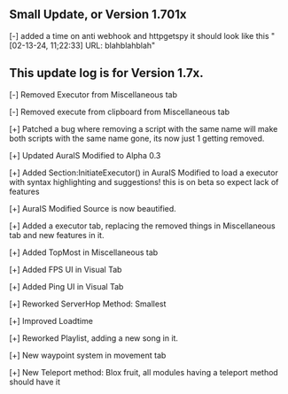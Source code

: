 ## Small Update, or Version 1.701x
[-] added a time on anti webhook and httpgetspy it should look like this "[02-13-24, 11;22:33] URL: blahblahblah"
## This update log is for Version 1.7x.
[-] Removed Executor from Miscellaneous tab

[-] Removed execute from clipboard from Miscellaneous tab

[+] Patched a bug where removing a script with the same name will make both scripts with the same name gone, its now just 1 getting removed.

[+] Updated AuraIS Modified to Alpha 0.3

[+] Added Section:InitiateExecutor() in AuraIS Modified to load a executor with syntax highlighting and suggestions! this is on beta so expect lack of features

[+] AuraIS Modified Source is now beautified.

[+] Added a executor tab, replacing the removed things in Miscellaneous tab and new features in it.

[+] Added TopMost in Miscellaneous tab

[+] Added FPS UI in Visual Tab

[+] Added Ping UI in Visual Tab

[+] Reworked ServerHop Method: Smallest

[+] Improved Loadtime

[+] Reworked Playlist, adding a new song in it.

[+] New waypoint system in movement tab

[+] New Teleport method: Blox fruit, all modules having a teleport method should have it
